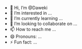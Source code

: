 - 👋 Hi, I’m @Daweki
- 👀 I’m interested in ...
- 🌱 I’m currently learning ...
- 💞️ I’m looking to collaborate on ...
- 📫 How to reach me ...
- 😄 Pronouns: ...
- ⚡ Fun fact: ...

<!---
Daweki/Daweki is a ✨ special ✨ repository because its `README.md` (this file) appears on your GitHub profile.
You can click the Preview link to take a look at your changes.
--->
